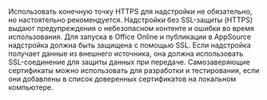 Использовать конечную точку HTTPS для надстройки не обязательно, но настоятельно рекомендуется. Надстройки без SSL-защиты (HTTPS) выдают предупреждения о небезопасном контенте и ошибки во время использования. Для запуска в Office Online и публикации в AppSource надстройка должна быть защищена с помощью SSL. Если надстройка получает данные из внешнего источника, она должна использовать SSL-соединение для защиты данных при передаче. Самозаверяющие сертификаты можно использовать для разработки и тестирования, если они добавлены в список доверенных сертификатов на локальном компьютере.

